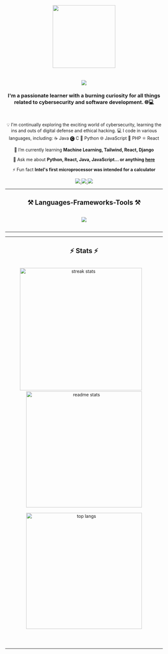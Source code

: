 <div id="header" align="center">
  <img src="https://media.giphy.com/media/v1.Y2lkPTc5MGI3NjExMnA0MHExbnUydms3cm5ta2E3M2dmaXZoZGIwbnYyMWhnbGF3OGM1OCZlcD12MV9pbnRlcm5hbF9naWZfYnlfaWQmY3Q9cw/M9gbBd9nbDrOTu1Mqx/giphy.gif" width="200"/>
</div>

<h1 align="center">
    <img src="https://readme-typing-svg.herokuapp.com/?font=Righteous&size=35&center=true&vCenter=true&width=500&height=70&duration=4000&lines=Hi+There!+👋;+I'm+Spidey!;" />
</h1>

<h3 align="center"> I'm a passionate learner with a burning curiosity for all things related to cybersecurity and software development. 🌐💻</h3>

<br/>

<div align="center">

  💡 I'm continually exploring the exciting world of cybersecurity, learning the ins and outs of digital defense and ethical hacking.
  💻 I code in various languages, including:
        ☕ Java
        🅒 C
        🐍 Python
        🌐 JavaScript
        🚀 PHP
        ⚛️ React
 
 🌱 I’m currently learning **Machine Learning, Tailwind, React, Django**

 💬 Ask me about **Python, React, Java, JavaScript... or anything [here](https://t.me/carlito_carl)**

 ⚡ Fun fact **Intel's first microprocessor was intended for a calculator**
 
 </div>
 
<div align="center"> 
  <a href="mailto:solhtevi@gmail.com">
    <img src="https://img.shields.io/badge/Gmail-333333?style=for-the-badge&logo=gmail&logoColor=red" />
  </a>
  <a href="https://www.whatsapp/wa.me/254785429940" target="_blank">
    <img src="https://img.shields.io/badge/LinkedIn-0077B5?style=for-the-badge&logo=linkedin&logoColor=white" target="_blank" />
  </a>
  <a href="https://github.com/ulthimxl" target="_blank">
     <img src="https://img.shields.io/badge/Portfolio-FF5722?style=for-the-badge&logo=todoist&logoColor=white" target="_blank" /> <!-- sqlite, safari, google-chrome are other good icon options -->
  </a>
</div>

 <hr/>
 
<h2 align="center">⚒️ Languages-Frameworks-Tools ⚒️</h2>
<br/>
<div align="center">
    <img src="https://skillicons.dev/icons?i=python,java,django,javascript,c,html,css,github,git,bootstrap,react,mysql" />
</div>

<br/>
<hr/>

<hr/>

<h2 align="center">⚡ Stats ⚡</h2>
<br>
<div align=center>
  <img width=390 src="https://streak-stats.demolab.com/?username=ulthimxl&count_private=true&theme=react&border_radius=10" alt="streak stats"/>&nbsp &nbsp &nbsp
  <img width=370 src="https://github-readme-stats.vercel.app/api?username=ulthimxl&count_private=true&show_icons=true&theme=react&rank_icon=github&border_radius=10" alt="readme stats" />
  <br/> <br/>
  <img width=370 align="center" src="https://github-readme-stats.vercel.app/api/top-langs/?username=ulthimxl&hide=HTML&langs_count=8&layout=compact&theme=react&border_radius=10&size_weight=0.5&count_weight=0.5&exclude_repo=github-readme-stats" alt="top langs" />
</div>

<br/><br/>
<hr/>
